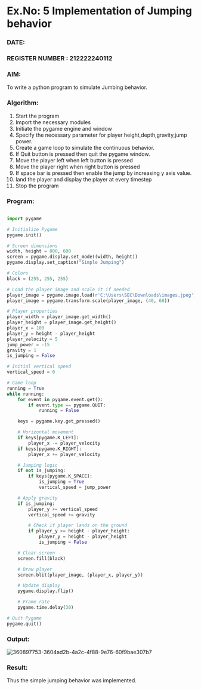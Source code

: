 # Ex.No: 5  Implementation of Jumping behavior 
### DATE:                                                                            
### REGISTER NUMBER : 212222240112
### AIM: 
To write a python program to simulate Jumbing behavior. 
### Algorithm:
1. Start the program
2. Import the necessary modules
3. Initiate the pygame engine and window
4. Specify the necessary parameter for player height,depth,gravity,jump power. 
5. Create a game loop to simulate the continuous behavior.
6. If Quit button is pressed then quit the pygame window.
7. Move the player left when left button is pressed
8. Move the player right when right button is pressed
9. If space bar is pressed then enable the jump by increasing y axis value.
10. land the player and display the player at every timestep
11.  Stop the program
 ### Program:
```python

import pygame

# Initialize Pygame
pygame.init()

# Screen dimensions
width, height = 800, 600
screen = pygame.display.set_mode((width, height))
pygame.display.set_caption("Simple Jumping")

# Colors
black = (255, 255, 255)

# Load the player image and scale it if needed
player_image = pygame.image.load(r'C:\Users\SEC\Downloads\images.jpeg')
player_image = pygame.transform.scale(player_image, (40, 60))  

# Player properties
player_width = player_image.get_width()
player_height = player_image.get_height()
player_x = 100
player_y = height - player_height
player_velocity = 5
jump_power = -15
gravity = 1
is_jumping = False

# Initial vertical speed
vertical_speed = 0

# Game loop
running = True
while running:
    for event in pygame.event.get():
        if event.type == pygame.QUIT:
            running = False

    keys = pygame.key.get_pressed()

    # Horizontal movement
    if keys[pygame.K_LEFT]:
        player_x -= player_velocity
    if keys[pygame.K_RIGHT]:
        player_x += player_velocity

    # Jumping logic
    if not is_jumping:
        if keys[pygame.K_SPACE]:
            is_jumping = True
            vertical_speed = jump_power

    # Apply gravity
    if is_jumping:
        player_y += vertical_speed
        vertical_speed += gravity

        # Check if player lands on the ground
        if player_y >= height - player_height:
            player_y = height - player_height
            is_jumping = False

    # Clear screen
    screen.fill(black)

    # Draw player
    screen.blit(player_image, (player_x, player_y))

    # Update display
    pygame.display.flip()

    # Frame rate
    pygame.time.delay(30)

# Quit Pygame
pygame.quit()
```



### Output:

![360897753-3604ad2b-4a2c-4f88-9e76-60f9bae307b7](https://github.com/user-attachments/assets/7f3397b6-e966-4de2-b421-e30773c38364)




### Result:
Thus the simple jumping behavior  was implemented.

